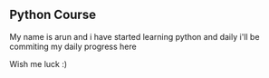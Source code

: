 ## Python Course


My name is arun and i have started learning python and daily i'll be commiting my daily progress here

Wish me luck :)